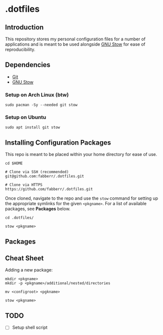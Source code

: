 # .dotfiles

## Introduction

This repository stores my personal configuration files for a number of applications and is meant to be used alongside [GNU Stow](https://www.gnu.org/software/stow/) for ease of reproducibility.

## Dependencies

- [Git](https://git-scm.com/)
- [GNU Stow](https://www.gnu.org/software/stow/)

### Setup on Arch Linux (btw)

```shell
sudo pacman -Sy --needed git stow
```

### Setup on Ubuntu

```shell
sudo apt install git stow
```

## Installing Configuration Packages

This repo is meant to be placed within your home directory for ease of use.

```shell
cd $HOME

# Clone via SSH (recommended)
git@github.com:fabberr/.dotfiles.git

# Clone via HTTPS
https://github.com/fabberr/.dotfiles.git
```

Once cloned, navigate to the repo and use the `stow` command for setting up the appropriate symlinks for the given `<pkgname>`. For a list of available packages, see **Packages** below.

```shell
cd .dotfiles/

stow <pkgname>
```

## Packages

## Cheat Sheet

Adding a new package:

```shell
mkdir <pkgname>
mkdir -p <pkgname>/additional/nested/directories

mv <configroot> <pgkname>

stow <pkgname>
```

## TODO
- [ ] Setup shell script
